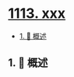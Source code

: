 # [1113. xxx](https://github.com/Tdahuyou/TNotes.leetcode/tree/main/notes/1113.%20xxx)

<!-- region:toc -->

- [1. 📝 概述](#1--概述)

<!-- endregion:toc -->

## 1. 📝 概述
